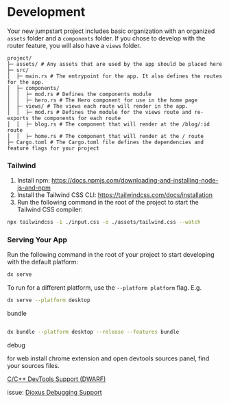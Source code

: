 # Development

Your new jumpstart project includes basic organization with an organized `assets` folder and a `components` folder.
If you chose to develop with the router feature, you will also have a `views` folder.

```
project/
├─ assets/ # Any assets that are used by the app should be placed here
├─ src/
│  ├─ main.rs # The entrypoint for the app. It also defines the routes for the app.
│  ├─ components/
│  │  ├─ mod.rs # Defines the components module
│  │  ├─ hero.rs # The Hero component for use in the home page
│  ├─ views/ # The views each route will render in the app.
│  │  ├─ mod.rs # Defines the module for the views route and re-exports the components for each route
│  │  ├─ blog.rs # The component that will render at the /blog/:id route
│  │  ├─ home.rs # The component that will render at the / route
├─ Cargo.toml # The Cargo.toml file defines the dependencies and feature flags for your project
```

### Tailwind

1. Install npm: https://docs.npmjs.com/downloading-and-installing-node-js-and-npm
2. Install the Tailwind CSS CLI: https://tailwindcss.com/docs/installation
3. Run the following command in the root of the project to start the Tailwind CSS compiler:

```bash
npx tailwindcss -i ./input.css -o ./assets/tailwind.css --watch
```

### Serving Your App

Run the following command in the root of your project to start developing with the default platform:

```bash
dx serve
```

To run for a different platform, use the `--platform platform` flag. E.g.

```bash
dx serve --platform desktop
```

bundle

```bash

dx bundle --platform desktop --release --features bundle

```

debug

for web install chrome extension and open devtools sources panel, find your sources files.

[C/C++ DevTools Support (DWARF)](https://chromewebstore.google.com/detail/cc++-devtools-support-dwa/pdcpmagijalfljmkmjngeonclgbbannb)

issue: [Dioxus Debugging Support](https://github.com/DioxusLabs/dioxus/issues/3796#issuecomment-2859897531)
